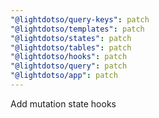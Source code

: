 ```yaml
---
"@lightdotso/query-keys": patch
"@lightdotso/templates": patch
"@lightdotso/states": patch
"@lightdotso/tables": patch
"@lightdotso/hooks": patch
"@lightdotso/query": patch
"@lightdotso/app": patch
---
```


Add mutation state hooks
